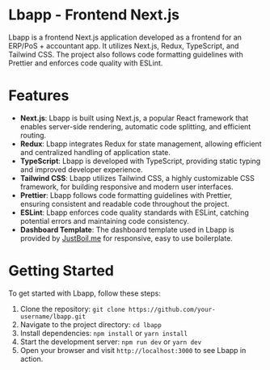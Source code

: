 # Lbapp - Frontend Next.js
Lbapp is a frontend Next.js application developed as a frontend for an ERP/PoS + accountant app. It utilizes Next.js, Redux, TypeScript, and Tailwind CSS. The project also follows code formatting guidelines with Prettier and enforces code quality with ESLint.
# Features
- **Next.js**: Lbapp is built using Next.js, a popular React framework that enables server-side rendering, automatic code splitting, and efficient routing.
-  **Redux**: Lbapp integrates Redux for state management, allowing efficient and centralized handling of application state.
- **TypeScript**: Lbapp is developed with TypeScript, providing static typing and improved developer experience.
- **Tailwind CSS**: Lbapp utilizes Tailwind CSS, a highly customizable CSS framework, for building responsive and modern user interfaces.
- **Prettier**: Lbapp follows code formatting guidelines with Prettier, ensuring consistent and readable code throughout the project.
- **ESLint**: Lbapp enforces code quality standards with ESLint, catching potential errors and maintaining code consistency.
- **Dashboard Template**: The dashboard template used in Lbapp is provided by [JustBoil.me](https://justboil.me/) for responsive, easy to use boilerplate.

# Getting Started
To get started with Lbapp, follow these steps:

1. Clone the repository: `git clone https://github.com/your-username/lbapp.git`
2. Navigate to the project directory: `cd lbapp`
3. Install dependencies: `npm install` or `yarn install`
4. Start the development server: `npm run dev` or `yarn dev`
5. Open your browser and visit `http://localhost:3000` to see Lbapp in action.